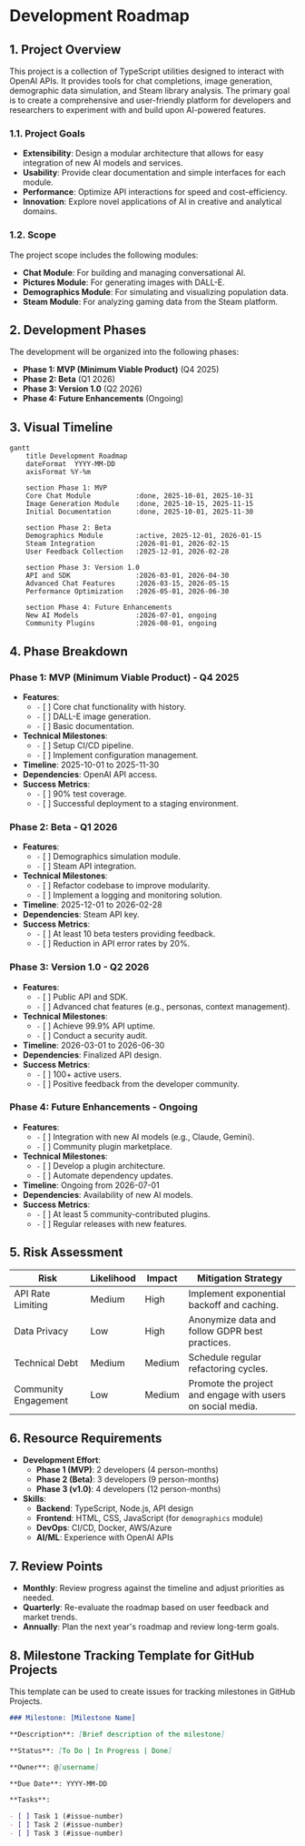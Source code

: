 # Development Roadmap

## 1. Project Overview

This project is a collection of TypeScript utilities designed to interact with OpenAI APIs. It provides tools for chat completions, image generation, demographic data simulation, and Steam library analysis. The primary goal is to create a comprehensive and user-friendly platform for developers and researchers to experiment with and build upon AI-powered features.

### 1.1. Project Goals

- **Extensibility**: Design a modular architecture that allows for easy integration of new AI models and services.
- **Usability**: Provide clear documentation and simple interfaces for each module.
- **Performance**: Optimize API interactions for speed and cost-efficiency.
- **Innovation**: Explore novel applications of AI in creative and analytical domains.

### 1.2. Scope

The project scope includes the following modules:

- **Chat Module**: For building and managing conversational AI.
- **Pictures Module**: For generating images with DALL-E.
- **Demographics Module**: For simulating and visualizing population data.
- **Steam Module**: For analyzing gaming data from the Steam platform.

## 2. Development Phases

The development will be organized into the following phases:

- **Phase 1: MVP (Minimum Viable Product)** (Q4 2025)
- **Phase 2: Beta** (Q1 2026)
- **Phase 3: Version 1.0** (Q2 2026)
- **Phase 4: Future Enhancements** (Ongoing)

## 3. Visual Timeline

```mermaid
gantt
    title Development Roadmap
    dateFormat  YYYY-MM-DD
    axisFormat %Y-%m

    section Phase 1: MVP
    Core Chat Module           :done, 2025-10-01, 2025-10-31
    Image Generation Module    :done, 2025-10-15, 2025-11-15
    Initial Documentation      :done, 2025-10-01, 2025-11-30

    section Phase 2: Beta
    Demographics Module        :active, 2025-12-01, 2026-01-15
    Steam Integration          :2026-01-01, 2026-02-15
    User Feedback Collection   :2025-12-01, 2026-02-28

    section Phase 3: Version 1.0
    API and SDK                :2026-03-01, 2026-04-30
    Advanced Chat Features     :2026-03-15, 2026-05-15
    Performance Optimization   :2026-05-01, 2026-06-30

    section Phase 4: Future Enhancements
    New AI Models              :2026-07-01, ongoing
    Community Plugins          :2026-08-01, ongoing
```

## 4. Phase Breakdown

### Phase 1: MVP (Minimum Viable Product) - Q4 2025

- **Features**:
  - `-` [ ] Core chat functionality with history.
  - `-` [ ] DALL-E image generation.
  - `-` [ ] Basic documentation.
- **Technical Milestones**:
  - `-` [ ] Setup CI/CD pipeline.
  - `-` [ ] Implement configuration management.
- **Timeline**: 2025-10-01 to 2025-11-30
- **Dependencies**: OpenAI API access.
- **Success Metrics**:
  - `-` [ ] 90% test coverage.
  - `-` [ ] Successful deployment to a staging environment.

### Phase 2: Beta - Q1 2026

- **Features**:
  - `-` [ ] Demographics simulation module.
  - `-` [ ] Steam API integration.
- **Technical Milestones**:
  - `-` [ ] Refactor codebase to improve modularity.
  - `-` [ ] Implement a logging and monitoring solution.
- **Timeline**: 2025-12-01 to 2026-02-28
- **Dependencies**: Steam API key.
- **Success Metrics**:
  - `-` [ ] At least 10 beta testers providing feedback.
  - `-` [ ] Reduction in API error rates by 20%.

### Phase 3: Version 1.0 - Q2 2026

- **Features**:
  - `-` [ ] Public API and SDK.
  - `-` [ ] Advanced chat features (e.g., personas, context management).
- **Technical Milestones**:
  - `-` [ ] Achieve 99.9% API uptime.
  - `-` [ ] Conduct a security audit.
- **Timeline**: 2026-03-01 to 2026-06-30
- **Dependencies**: Finalized API design.
- **Success Metrics**:
  - `-` [ ] 100+ active users.
  - `-` [ ] Positive feedback from the developer community.

### Phase 4: Future Enhancements - Ongoing

- **Features**:
  - `-` [ ] Integration with new AI models (e.g., Claude, Gemini).
  - `-` [ ] Community plugin marketplace.
- **Technical Milestones**:
  - `-` [ ] Develop a plugin architecture.
  - `-` [ ] Automate dependency updates.
- **Timeline**: Ongoing from 2026-07-01
- **Dependencies**: Availability of new AI models.
- **Success Metrics**:
  - `-` [ ] At least 5 community-contributed plugins.
  - `-` [ ] Regular releases with new features.

## 5. Risk Assessment

| Risk | Likelihood | Impact | Mitigation Strategy |
| --- | --- | --- | --- |
| API Rate Limiting | Medium | High | Implement exponential backoff and caching. |
| Data Privacy | Low | High | Anonymize data and follow GDPR best practices. |
| Technical Debt | Medium | Medium | Schedule regular refactoring cycles. |
| Community Engagement | Low | Medium | Promote the project and engage with users on social media. |

## 6. Resource Requirements

- **Development Effort**:
  - **Phase 1 (MVP)**: 2 developers (4 person-months)
  - **Phase 2 (Beta)**: 3 developers (9 person-months)
  - **Phase 3 (v1.0)**: 4 developers (12 person-months)
- **Skills**:
  - **Backend**: TypeScript, Node.js, API design
  - **Frontend**: HTML, CSS, JavaScript (for `demographics` module)
  - **DevOps**: CI/CD, Docker, AWS/Azure
  - **AI/ML**: Experience with OpenAI APIs

## 7. Review Points

- **Monthly**: Review progress against the timeline and adjust priorities as needed.
- **Quarterly**: Re-evaluate the roadmap based on user feedback and market trends.
- **Annually**: Plan the next year's roadmap and review long-term goals.

## 8. Milestone Tracking Template for GitHub Projects

This template can be used to create issues for tracking milestones in GitHub Projects.

```markdown
### Milestone: [Milestone Name]

**Description**: [Brief description of the milestone]

**Status**: [To Do | In Progress | Done]

**Owner**: @[username]

**Due Date**: YYYY-MM-DD

**Tasks**:

- [ ] Task 1 (#issue-number)
- [ ] Task 2 (#issue-number)
- [ ] Task 3 (#issue-number)
```
